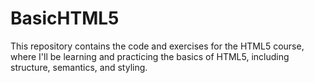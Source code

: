 # BasicHTML5
This repository contains the code and exercises for the HTML5 course, where I'll be learning and practicing the basics of HTML5, including structure, semantics, and styling.

